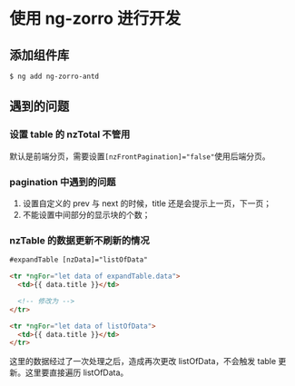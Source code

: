 # 使用 ng-zorro 进行开发

## 添加组件库

`$ ng add ng-zorro-antd`

## 遇到的问题

### 设置 table 的 nzTotal 不管用

默认是前端分页，需要设置`[nzFrontPagination]="false"`使用后端分页。

### pagination 中遇到的问题

1. 设置自定义的 prev 与 next 的时候，title 还是会提示上一页，下一页；
2. 不能设置中间部分的显示块的个数；

### nzTable 的数据更新不刷新的情况

```html
#expandTable [nzData]="listOfData"

<tr *ngFor="let data of expandTable.data">
  <td>{{ data.title }}</td>

  <!-- 修改为 -->
</tr>

<tr *ngFor="let data of listOfData">
  <td>{{ data.title }}</td>
</tr>
```

这里的数据经过了一次处理之后，造成再次更改 listOfData，不会触发 table 更新。这里要直接遍历 listOfData。
